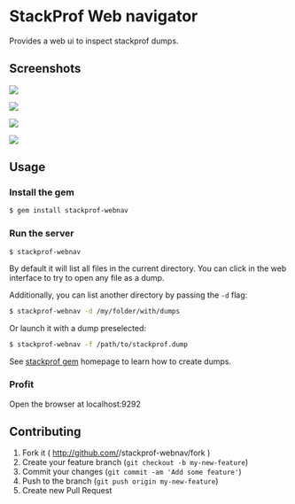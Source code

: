 # StackProf Web navigator

Provides a web ui to inspect stackprof dumps.

## Screenshots

![](https://github.com/alisnic/stackprof-webnav/blob/master/screenshots/directory.png?raw=true)

![](https://github.com/alisnic/stackprof-webnav/blob/master/screenshots/overview.png?raw=true)

![](https://github.com/alisnic/stackprof-webnav/blob/master/screenshots/callgraph.png?raw=true)

![](https://github.com/alisnic/stackprof-webnav/blob/master/screenshots/flamegraph.png?raw=true)

## Usage

### Install the gem
```bash
$ gem install stackprof-webnav
```

### Run the server

```bash
$ stackprof-webnav
```

By default it will list all files in the current directory. You can click in the
web interface to try to open any file as a dump.

Additionally, you can list another directory by passing the `-d` flag:

```bash
$ stackprof-webnav -d /my/folder/with/dumps
```

Or launch it with a dump preselected:

```bash
$ stackprof-webnav -f /path/to/stackprof.dump
```

See [stackprof gem][create-dump] homepage to learn how to create dumps.

### Profit
Open the browser at localhost:9292

## Contributing

1. Fork it ( http://github.com/<my-github-username>/stackprof-webnav/fork )
2. Create your feature branch (`git checkout -b my-new-feature`)
3. Commit your changes (`git commit -am 'Add some feature'`)
4. Push to the branch (`git push origin my-new-feature`)
5. Create new Pull Request

[create-dump]: https://github.com/tmm1/stackprof#getting-started
